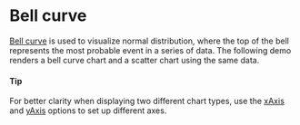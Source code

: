 # Bell curve
[Bell curve](https://api.highcharts.com/highcharts/plotOptions.bellcurve) is used to visualize normal distribution, where the top of the bell represents the most probable event in a series of data.
The following demo renders a bell curve chart and a scatter chart using the same data.
#### Tip
For better clarity when displaying two different chart types, use the [xAxis](https://api.highcharts.com/highcharts/series.bellcurve.xAxis) and [yAxis](https://api.highcharts.com/highcharts/series.bellcurve.yAxis) options to set up different axes.
